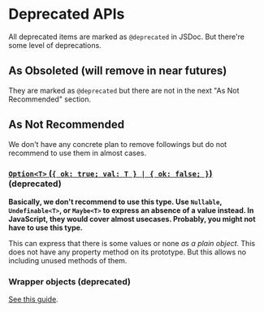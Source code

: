 # Deprecated APIs

All deprecated items are marked as `@deprecated` in JSDoc.
But there're some level of deprecations.


## As Obsoleted (will remove in near futures)

They are marked as `@deprecated` but there are not in the next "As Not Recommended" section.


## As Not Recommended

We don't have any concrete plan to remove followings but do not recommend to use them in almost cases.


###  [`Option<T>` (`{ ok: true; val: T } | { ok: false; }`)](../docs/public_api_list.md#plainoption) (deprecated)

**Basically, we don't recommend to use this type. Use `Nullable`, `Undefinable<T>`, or `Maybe<T>` to express an absence of a value instead. In JavaScript, they would cover almost usecases. Probably, you might not have to use this type.**

This can express that there is some values or none _as a plain object_.
This does not have any property method on its prototype. But this allows no including unused methods of them.


### Wrapper objects (deprecated)

[See this guide](./wrapper_objects.md).
